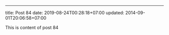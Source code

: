 ---
title: Post 84
date: 2019-08-24T00:28:18+07:00
updated: 2014-09-01T20:06:58+07:00

This is content of post 84